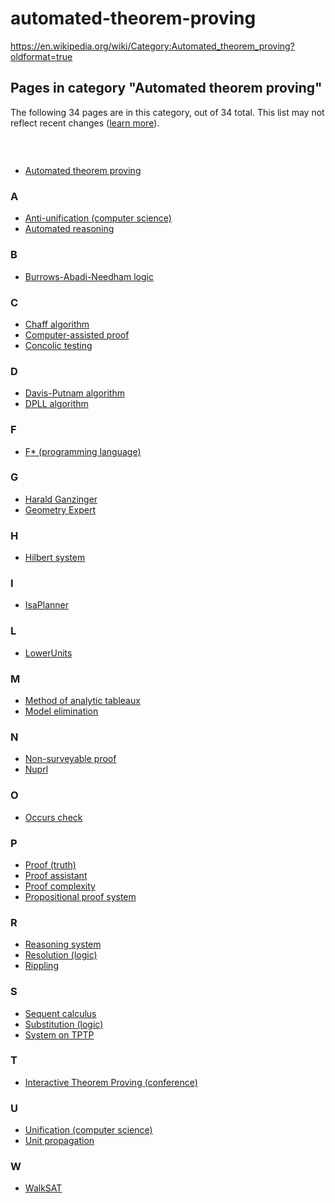 # automated-theorem-proving

https://en.wikipedia.org/wiki/Category:Automated_theorem_proving?oldformat=true


## Pages in category "Automated theorem proving"

The following 34 pages are in this category, out of 34 total. This list may not reflect recent changes ([learn more][1]). 

### &nbsp;

* [Automated theorem proving][2]

### A

* [Anti-unification (computer science)][3]
* [Automated reasoning][4]

### B

* [Burrows-Abadi-Needham logic][5]

### C

* [Chaff algorithm][6]
* [Computer-assisted proof][7]
* [Concolic testing][8]

### D

* [Davis-Putnam algorithm][9]
* [DPLL algorithm][10]

### F

* [F* (programming language)][11]

### G

* [Harald Ganzinger][12]
* [Geometry Expert][13]

### H

* [Hilbert system][14]

### I

* [IsaPlanner][15]

### L

* [LowerUnits][16]

### M

* [Method of analytic tableaux][17]
* [Model elimination][18]

### N

* [Non-surveyable proof][19]
* [Nuprl][20]

### O

* [Occurs check][21]

### P

* [Proof (truth)][22]
* [Proof assistant][23]
* [Proof complexity][24]
* [Propositional proof system][25]

### R

* [Reasoning system][26]
* [Resolution (logic)][27]
* [Rippling][28]

### S

* [Sequent calculus][29]
* [Substitution (logic)][30]
* [System on TPTP][31]

### T

* [Interactive Theorem Proving (conference)][32]

### U

* [Unification (computer science)][33]
* [Unit propagation][34]

### W

* [WalkSAT][35]

[1]: https://en.wikipedia.org/wiki/Wikipedia:FAQ/Categorization#Why_might_a_category_list_not_be_up_to_date? "Wikipedia:FAQ/Categorization"
[2]: https://en.wikipedia.org/wiki/Automated_theorem_proving "Automated theorem proving"
[3]: https://en.wikipedia.org/wiki/Anti-unification_(computer_science) "Anti-unification (computer science)"
[4]: https://en.wikipedia.org/wiki/Automated_reasoning "Automated reasoning"
[5]: https://en.wikipedia.org/wiki/Burrows%E2%80%93Abadi%E2%80%93Needham_logic "Burrows-Abadi-Needham logic"
[6]: https://en.wikipedia.org/wiki/Chaff_algorithm "Chaff algorithm"
[7]: https://en.wikipedia.org/wiki/Computer-assisted_proof "Computer-assisted proof"
[8]: https://en.wikipedia.org/wiki/Concolic_testing "Concolic testing"
[9]: https://en.wikipedia.org/wiki/Davis%E2%80%93Putnam_algorithm "Davis-Putnam algorithm"
[10]: https://en.wikipedia.org/wiki/DPLL_algorithm "DPLL algorithm"
[11]: https://en.wikipedia.org/wiki/F*_(programming_language) "F* (programming language)"
[12]: https://en.wikipedia.org/wiki/Harald_Ganzinger "Harald Ganzinger"
[13]: https://en.wikipedia.org/wiki/Geometry_Expert "Geometry Expert"
[14]: https://en.wikipedia.org/wiki/Hilbert_system "Hilbert system"
[15]: https://en.wikipedia.org/wiki/IsaPlanner "IsaPlanner"
[16]: https://en.wikipedia.org/wiki/LowerUnits "LowerUnits"
[17]: https://en.wikipedia.org/wiki/Method_of_analytic_tableaux "Method of analytic tableaux"
[18]: https://en.wikipedia.org/wiki/Model_elimination "Model elimination"
[19]: https://en.wikipedia.org/wiki/Non-surveyable_proof "Non-surveyable proof"
[20]: https://en.wikipedia.org/wiki/Nuprl "Nuprl"
[21]: https://en.wikipedia.org/wiki/Occurs_check "Occurs check"
[22]: https://en.wikipedia.org/wiki/Proof_(truth) "Proof (truth)"
[23]: https://en.wikipedia.org/wiki/Proof_assistant "Proof assistant"
[24]: https://en.wikipedia.org/wiki/Proof_complexity "Proof complexity"
[25]: https://en.wikipedia.org/wiki/Propositional_proof_system "Propositional proof system"
[26]: https://en.wikipedia.org/wiki/Reasoning_system "Reasoning system"
[27]: https://en.wikipedia.org/wiki/Resolution_(logic) "Resolution (logic)"
[28]: https://en.wikipedia.org/wiki/Rippling "Rippling"
[29]: https://en.wikipedia.org/wiki/Sequent_calculus "Sequent calculus"
[30]: https://en.wikipedia.org/wiki/Substitution_(logic) "Substitution (logic)"
[31]: https://en.wikipedia.org/wiki/System_on_TPTP "System on TPTP"
[32]: https://en.wikipedia.org/wiki/Interactive_Theorem_Proving_(conference) "Interactive Theorem Proving (conference)"
[33]: https://en.wikipedia.org/wiki/Unification_(computer_science) "Unification (computer science)"
[34]: https://en.wikipedia.org/wiki/Unit_propagation "Unit propagation"
[35]: https://en.wikipedia.org/wiki/WalkSAT "WalkSAT"

  
